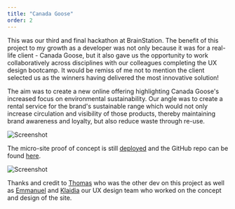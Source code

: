 ```yaml
---
title: "Canada Goose"
order: 2
---
```


This was our third and final hackathon at BrainStation. The benefit of this project to my growth as a developer was not only because it was for a real-life client - Canada Goose, but it also gave us the opportunity to work collaboratively across disciplines with our colleagues completing the UX design bootcamp. It would be remiss of me not to mention the client selected us as the winners having delivered the most innovative solution!

The aim was to create a new online offering highlighting Canada Goose's increased focus on environmental sustainability. Our angle was to create a rental service for the brand's sustainable range which would not only increase circulation and visibility of those products, thereby maintaining brand awareness and loyalty, but also reduce waste through re-use.

![Screenshot](/images/canada-goose-img-1.jpg#image-center)

The micro-site proof of concept is still [deployed](https://sustainable-goose.surge.sh#link-info) and the GitHub repo can be found [here](https://github.com/James-Bosley/canada-goose-client#link-info).

![Screenshot](/images/canada-goose-img-2.jpg#image-center)

Thanks and credit to [Thomas](https://github.com/TD142#link-info) who was the other dev on this project as well as [Emmanuel](https://www.linkedin.com/in/emmanuel-tobi-komolafe/#link-info) and [Klaidia](https://www.linkedin.com/in/klaidiakercova/#link-info) our UX design team who worked on the concept and design of the site.
